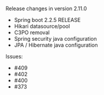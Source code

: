 Release changes in version 2.11.0


- Spring boot 2.2.5 RELEASE
- Hikari datasource/pool
- C3PO removal
- Spring security java configuration
- JPA / Hibernate java configuration

Issues:
- #409
- #402
- #400
- #373

